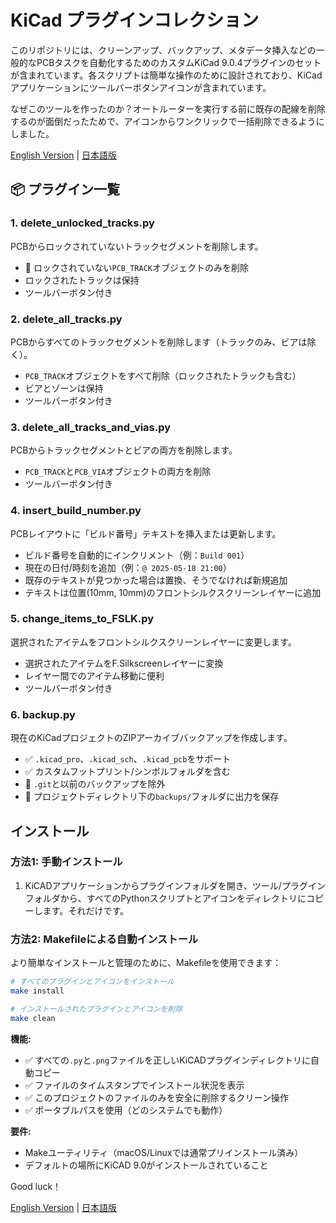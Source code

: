 # KiCad プラグインコレクション

このリポジトリには、クリーンアップ、バックアップ、メタデータ挿入などの一般的なPCBタスクを自動化するためのカスタムKiCad 9.0.4プラグインのセットが含まれています。各スクリプトは簡単な操作のために設計されており、KiCadアプリケーションにツールバーボタンアイコンが含まれています。

なぜこのツールを作ったのか？オートルーターを実行する前に既存の配線を削除するのが面倒だったためで、アイコンからワンクリックで一括削除できるようにしました。

[English Version](README.md) | [日本語版](README-j.md)

## 📦 プラグイン一覧

### 1. delete_unlocked_tracks.py
PCBからロックされていないトラックセグメントを削除します。

- 🧹 ロックされていない`PCB_TRACK`オブジェクトのみを削除
- ロックされたトラックは保持
- ツールバーボタン付き

### 2. delete_all_tracks.py
PCBからすべてのトラックセグメントを削除します（トラックのみ、ビアは除く）。

- `PCB_TRACK`オブジェクトをすべて削除（ロックされたトラックも含む）
- ビアとゾーンは保持
- ツールバーボタン付き

### 3. delete_all_tracks_and_vias.py
PCBからトラックセグメントとビアの両方を削除します。

- `PCB_TRACK`と`PCB_VIA`オブジェクトの両方を削除
- ツールバーボタン付き

### 4. insert_build_number.py
PCBレイアウトに「ビルド番号」テキストを挿入または更新します。

- ビルド番号を自動的にインクリメント（例：`Build 001`）
- 現在の日付/時刻を追加（例：`@ 2025-05-18 21:00`）
- 既存のテキストが見つかった場合は置換、そうでなければ新規追加
- テキストは位置(10mm, 10mm)のフロントシルクスクリーンレイヤーに追加

### 5. change_items_to_FSLK.py
選択されたアイテムをフロントシルクスクリーンレイヤーに変更します。

- 選択されたアイテムをF.Silkscreenレイヤーに変換
- レイヤー間でのアイテム移動に便利
- ツールバーボタン付き

### 6. backup.py
現在のKiCadプロジェクトのZIPアーカイブバックアップを作成します。

- ✅ `.kicad_pro`、`.kicad_sch`、`.kicad_pcb`をサポート
- ✅ カスタムフットプリント/シンボルフォルダを含む
- 🧹 `.git`と以前のバックアップを除外
- 📁 プロジェクトディレクトリ下の`backups/`フォルダに出力を保存

## インストール

### 方法1: 手動インストール

1. KiCADアプリケーションからプラグインフォルダを開き、ツール/プラグインフォルダから、すべてのPythonスクリプトとアイコンをディレクトリにコピーします。それだけです。

### 方法2: Makefileによる自動インストール

より簡単なインストールと管理のために、Makefileを使用できます：

```bash
# すべてのプラグインとアイコンをインストール
make install

# インストールされたプラグインとアイコンを削除
make clean
```

**機能:**
- ✅ すべての`.py`と`.png`ファイルを正しいKiCADプラグインディレクトリに自動コピー
- ✅ ファイルのタイムスタンプでインストール状況を表示
- ✅ このプロジェクトのファイルのみを安全に削除するクリーン操作
- ✅ ポータブルパスを使用（どのシステムでも動作）

**要件:**
- Makeユーティリティ（macOS/Linuxでは通常プリインストール済み）
- デフォルトの場所にKiCAD 9.0がインストールされていること

Good luck！

[English Version](README.md) | [日本語版](README-j.md)
